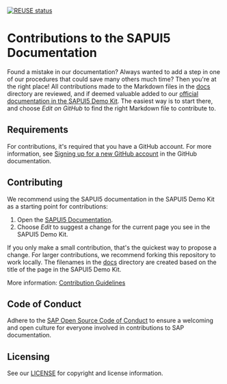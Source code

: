 [![REUSE status]()]()

# Contributions to the SAPUI5 Documentation

Found a mistake in our documentation? Always wanted to add a step in one of our procedures that could save many others much time? Then you're at the right place! All contributions made to the Markdown files in the [docs](docs) directory are reviewed, and if deemed valuable added to our [official documentation in the SAPUI5 Demo Kit](https://ui5.sap.com/#/topic). The easiest way is to start there, and choose _Edit on GitHub_ to find the right Markdown file to contribute to.

## Requirements

For contributions, it's required that you have a GitHub account. For more information, see [Signing up for a new GitHub account](https://docs.github.com/en/github/getting-started-with-github/signing-up-for-a-new-github-account) in the GitHub documentation.


## Contributing

We recommend using the SAPUI5 documentation in the SAPUI5 Demo Kit as a starting point for contributions:

1. Open the [SAPUI5 Documentation](https://ui5.sap.com/#/topic).
1. Choose *Edit* to suggest a change for the current page you see in the SAPUI5 Demo Kit.

If you only make a small contribution, that's the quickest way to propose a change. For larger contributions, we recommend forking this repository to work locally. The filenames in the [docs](docs) directory are created based on the title of the page in the SAPUI5 Demo Kit.

More information: [Contribution Guidelines](https://help.sap.com/products/open-documentation-initiative/contribution-guidelines/readme.html)

## Code of Conduct

Adhere to the [SAP Open Source Code of Conduct](https://github.com/SAP-docs/.github/blob/main/CODE_OF_CONDUCT.md) to ensure a welcoming and open culture for everyone involved in contributions to SAP documentation.

## Licensing

See our [LICENSE](LICENSE) for copyright and license information.










